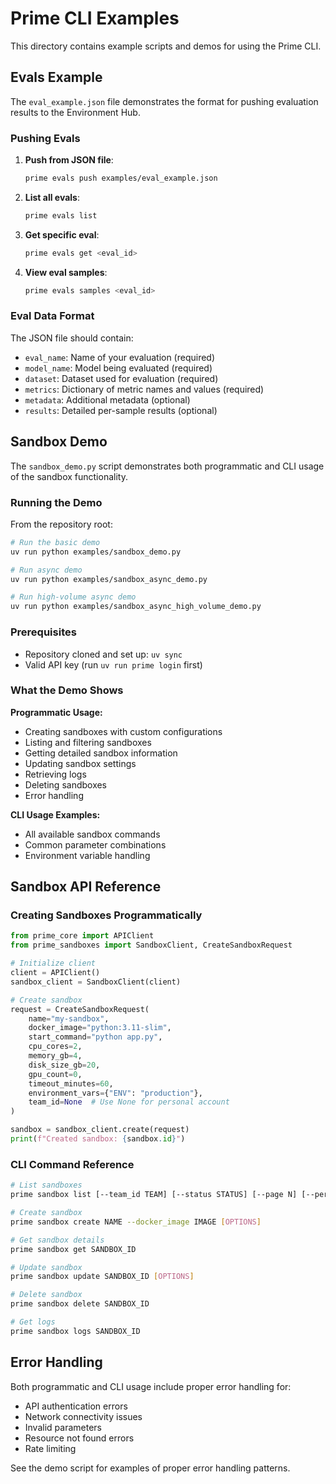 # Prime CLI Examples

This directory contains example scripts and demos for using the Prime CLI.

## Evals Example

The `eval_example.json` file demonstrates the format for pushing evaluation results to the Environment Hub.

### Pushing Evals

1. **Push from JSON file**:
   ```bash
   prime evals push examples/eval_example.json
   ```

2. **List all evals**:
   ```bash
   prime evals list
   ```

3. **Get specific eval**:
   ```bash
   prime evals get <eval_id>
   ```

4. **View eval samples**:
   ```bash
   prime evals samples <eval_id>
   ```

### Eval Data Format

The JSON file should contain:
- `eval_name`: Name of your evaluation (required)
- `model_name`: Model being evaluated (required)
- `dataset`: Dataset used for evaluation (required)
- `metrics`: Dictionary of metric names and values (required)
- `metadata`: Additional metadata (optional)
- `results`: Detailed per-sample results (optional)

## Sandbox Demo

The `sandbox_demo.py` script demonstrates both programmatic and CLI usage of the sandbox functionality.

### Running the Demo

From the repository root:

```bash
# Run the basic demo
uv run python examples/sandbox_demo.py

# Run async demo
uv run python examples/sandbox_async_demo.py

# Run high-volume async demo
uv run python examples/sandbox_async_high_volume_demo.py
```

### Prerequisites

- Repository cloned and set up: `uv sync`
- Valid API key (run `uv run prime login` first)

### What the Demo Shows

**Programmatic Usage:**

- Creating sandboxes with custom configurations
- Listing and filtering sandboxes
- Getting detailed sandbox information
- Updating sandbox settings
- Retrieving logs
- Deleting sandboxes
- Error handling

**CLI Usage Examples:**

- All available sandbox commands
- Common parameter combinations
- Environment variable handling

## Sandbox API Reference

### Creating Sandboxes Programmatically

```python
from prime_core import APIClient
from prime_sandboxes import SandboxClient, CreateSandboxRequest

# Initialize client
client = APIClient()
sandbox_client = SandboxClient(client)

# Create sandbox
request = CreateSandboxRequest(
    name="my-sandbox",
    docker_image="python:3.11-slim",
    start_command="python app.py",
    cpu_cores=2,
    memory_gb=4,
    disk_size_gb=20,
    gpu_count=0,
    timeout_minutes=60,
    environment_vars={"ENV": "production"},
    team_id=None  # Use None for personal account
)

sandbox = sandbox_client.create(request)
print(f"Created sandbox: {sandbox.id}")
```

### CLI Command Reference

```bash
# List sandboxes
prime sandbox list [--team_id TEAM] [--status STATUS] [--page N] [--per_page N]

# Create sandbox
prime sandbox create NAME --docker_image IMAGE [OPTIONS]

# Get sandbox details
prime sandbox get SANDBOX_ID

# Update sandbox
prime sandbox update SANDBOX_ID [OPTIONS]

# Delete sandbox
prime sandbox delete SANDBOX_ID

# Get logs
prime sandbox logs SANDBOX_ID
```

## Error Handling

Both programmatic and CLI usage include proper error handling for:

- API authentication errors
- Network connectivity issues
- Invalid parameters
- Resource not found errors
- Rate limiting

See the demo script for examples of proper error handling patterns.
